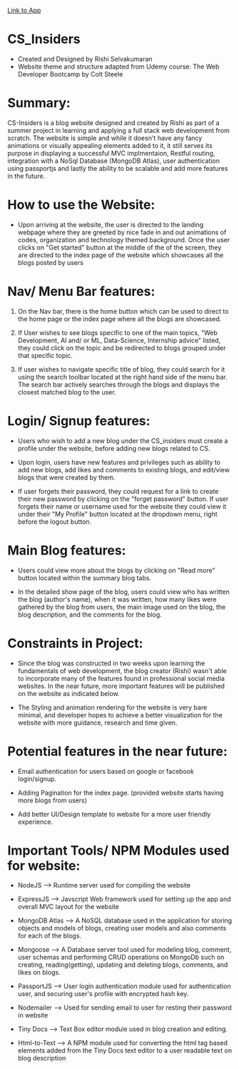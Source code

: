 [Link to App](https://cs-insiders.herokuapp.com/)
# CS_Insiders

* Created and Designed by Rishi Selvakumaran 
* Website theme and structure adapted from Udemy course: The Web Developer Bootcamp by Colt Steele

# Summary:

CS-Insiders is a blog website designed and created by Rishi as part of a summer project in learning and applying a full stack web development from scratch.
The website is simple and while it doesn't have any fancy animations or visually appealing elements added to it, it still serves its purpose in displaying a successful MVC implmentaion, Restful routing, integration with a NoSql Database (MongoDB Atlas), user authentication using passportjs and lastly the ability to be scalable and add more features in the future. 

# How to use the Website:

- Upon arriving at the website, the user is directed to the landing webpage where they are greeted by nice fade in and out animations of codes, organization and technology themed background. Once the user clicks on "Get started" button at the middle of the of the screen, they are directed to the index page of the website which showcases all the blogs posted by users

# Nav/ Menu Bar features:

1. On the Nav bar, there is the home button which can be used to direct to the home page or the index page where all the blogs are showcased. 

2. If User wishes to see blogs specific to one of the main topics, "Web Development, AI and/ or ML, Data-Science, Internship advice" listed, they could click on the topic and be redirected to blogs grouped under that specific topic.

3. If user wishes to navigate specific title of blog, they could search for it using the search toolbar located at the right hand side of the menu bar. The search bar actively searches through the blogs and displays the closest matched blog to the user.

# Login/ Signup features:

- Users who wish to add a new blog under the CS_insiders must create a profile under the website, before adding new blogs related to CS.

- Upon login, users have new features and privileges such as ability to add new blogs, add likes and comments to existing blogs, and edit/view blogs that were created by them. 

- If user forgets their password, they could request for a link to create their new password by clicking on the "forget password" button. If user forgets their name or username used for the website they could view it under their "My Profile" button located at the dropdown menu, right before the logout button.

# Main Blog features:

- Users could view more about the blogs by clicking on "Read more" button located within the summary blog tabs. 

- In the detailed show page of the blog, users could view who has written the blog (author's name), when it was written, how many likes were gathered by the blog from users, the main image used on the blog, the blog description, and the comments for the blog. 



# Constraints in Project:

- Since the blog was constructed in two weeks upon learning the fundamentals of web development, the blog creator (Rishi) wasn't able to incorporate many of the features found in professional social media websites. In the near future, more important features will be published on the website as indicated below.

- The Styling and animation rendering for the website is very bare minimal, and developer hopes to achieve a better visualization for the website with more guidance, research and time given.


# Potential features in the near future:

- Email authentication for users based on google or facebook login/signup.

- Adding Pagination for the index page. (provided website starts having more blogs from users)

- Add better UI/Design template to website for a more user friendly experience.


# Important Tools/ NPM Modules used for website:

- NodeJS --> Runtime server used for compiling the website

- ExpressJS --> Javscript Web framework used for setting up the app and overall MVC layout for the website

- MongoDB Atlas --> A NoSQL database used in the application for storing objects and models of blogs, creating user models and also comments for each of the blogs.

- Mongoose --> A Database server tool used for modeling blog, comment, user schemas and performing CRUD operations on MongoDb such on creating, reading(getting), updating and deleting blogs, comments, and likes on blogs.

- PassportJS --> User login authentication module used for authentication user, and securing user's profile with encrypted hash key.

- Nodemailer --> Used for sending email to user for resting their password in website

- Tiny Docs --> Text Box editor module used in blog creation and editing. 

- Html-to-Text --> A NPM module used for converting the html tag based elements added from the Tiny Docs text editor to a user readable text on blog description
